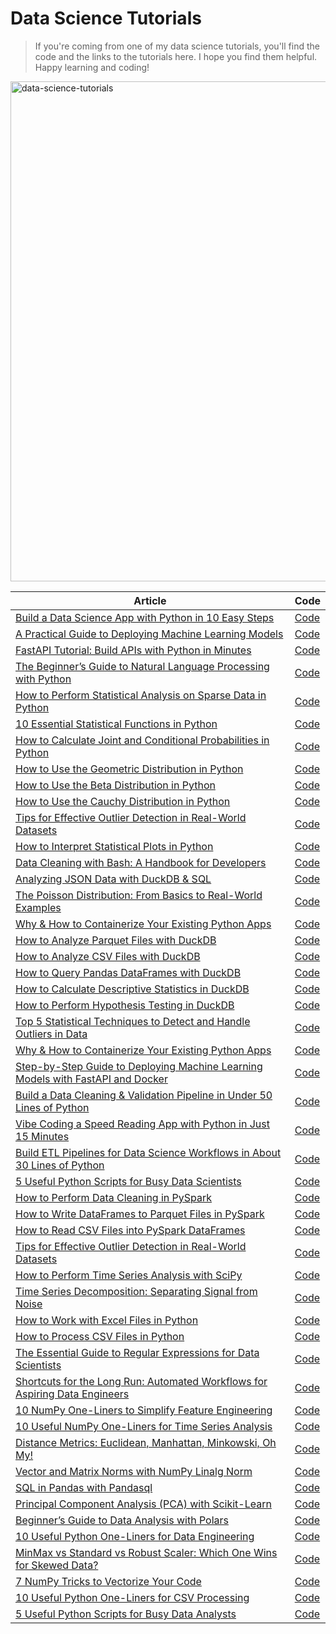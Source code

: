 # Data Science Tutorials
> If you're coming from one of my data science tutorials, you'll find the code and the links to the tutorials here.
I hope you find them helpful. Happy learning and coding!

<img src="https://i.imgur.com/Da3iKuA.jpeg" alt="data-science-tutorials" width="800"/></img>



| Article| Code|
|----|------|
|[Build a Data Science App with Python in 10 Easy Steps](https://www.kdnuggets.com/build-data-science-app-with-python-10-easy-steps)|[Code](https://github.com/balapriyac/data-science-tutorials/tree/main/data-science-app)|
|[A Practical Guide to Deploying Machine Learning Models](https://machinelearningmastery.com/a-practical-guide-to-deploying-machine-learning-models/)|[Code](https://github.com/balapriyac/data-science-tutorials/tree/main/model_deployment)|
|[FastAPI Tutorial: Build APIs with Python in Minutes](https://www.kdnuggets.com/fastapi-tutorial-build-apis-with-python-in-minutes)|[Code](https://github.com/balapriyac/data-science-tutorials/tree/main/fastapi)|
|[The Beginner’s Guide to Natural Language Processing with Python](https://machinelearningmastery.com/the-beginners-guide-to-natural-language-processing-with-python/)|[Code](https://github.com/balapriyac/data-science-tutorials/tree/main/natural-language-processing)|
|[How to Perform Statistical Analysis on Sparse Data in Python](https://www.statology.org/how-to-perform-statistical-analysis-sparse-data-python/)|[Code](https://github.com/balapriyac/data-science-tutorials/blob/main/statistics/sparse_data_analysis_v0_1.ipynb)|
|[10 Essential Statistical Functions in Python](https://www.statology.org/10-essential-statistical-functions-in-python/)|[Code](https://github.com/balapriyac/data-science-tutorials/blob/main/statistics/Basic_Stats_Functions_Python.ipynb)|
|[How to Calculate Joint and Conditional Probabilities in Python](https://www.statology.org/how-to-calculate-joint-and-conditional-probabilities-in-python/)|[Code]()|
|[How to Use the Geometric Distribution in Python](https://www.statology.org/how-to-use-the-geometric-distribution-in-python/)|[Code](https://github.com/balapriyac/data-science-tutorials/blob/main/statistics/probability/geometric_distribution.ipynb)|
|[How to Use the Beta Distribution in Python](https://www.statology.org/how-to-use-the-beta-distribution-in-python/)|[Code](https://github.com/balapriyac/data-science-tutorials/blob/main/statistics/probability/beta_distribution.ipynb)|
|[How to Use the Cauchy Distribution in Python](https://www.statology.org/how-to-use-the-cauchy-distribution-in-python/)|[Code](https://github.com/balapriyac/data-science-tutorials/blob/main/statistics/probability/cauchy_distribution.ipynb)|
|[Tips for Effective Outlier Detection in Real-World Datasets](https://www.statology.org/tips-for-effective-outlier-detection-in-real-world-datasets/)|[Code](https://github.com/balapriyac/data-science-tutorials/blob/main/statistics/Outlier_Detection_Tips.ipynb)|
|[How to Interpret Statistical Plots in Python](https://www.statology.org/how-to-interpret-statistical-plots-python/)|[Code](https://github.com/balapriyac/data-science-tutorials/blob/main/statistics/statistical_plots.ipynb)|
|[Data Cleaning with Bash: A Handbook for Developers](https://www.kdnuggets.com/data-cleaning-with-bash-a-handbook-for-developers)|[Code](https://github.com/balapriyac/data-science-tutorials/tree/main/bash-data-cleaning)|
|[Analyzing JSON Data with DuckDB & SQL](https://www.kdnuggets.com/analyzing-json-data-with-duckdb-sql)|[Code](https://github.com/balapriyac/data-science-tutorials/tree/main/duckdb-json)|
|[The Poisson Distribution: From Basics to Real-World Examples](https://www.statology.org/the-poisson-distribution-from-basics-to-real-world-examples/)|[Code](https://github.com/balapriyac/data-science-tutorials/blob/main/statistics/probability/poisson_distribution.ipynb)|
|[Why & How to Containerize Your Existing Python Apps](https://www.kdnuggets.com/why-how-to-containerize-your-existing-python-apps)|[Code](https://github.com/balapriyac/data-science-tutorials/tree/main/containerizing-python-apps/currency-api)|
|[How to Analyze Parquet Files with DuckDB](https://www.statology.org/how-to-analyze-parquet-files-with-duckdb/)|[Code](https://github.com/balapriyac/data-science-tutorials/tree/main/duckdb-miniseries/analyze-parquet)|
|[How to Analyze CSV Files with DuckDB](https://www.statology.org/how-to-analyze-csv-files-with-duckdb/)|[Code](https://github.com/balapriyac/data-science-tutorials/tree/main/duckdb-miniseries/analyze-csv)|
|[How to Query Pandas DataFrames with DuckDB](https://www.statology.org/how-to-query-pandas-dataframes-with-duckdb/)|[Code](https://github.com/balapriyac/data-science-tutorials/tree/main/duckdb-miniseries/analyze-pandas-dataframes)|
|[How to Calculate Descriptive Statistics in DuckDB](https://www.statology.org/how-to-calculate-descriptive-statistics-in-duckdb/)|[Code](https://github.com/balapriyac/data-science-tutorials/tree/main/duckdb-miniseries/descriptive-statistics)|
|[How to Perform Hypothesis Testing in DuckDB](https://www.statology.org/how-to-perform-hypothesis-testing-in-duckdb/)|[Code](https://github.com/balapriyac/data-science-tutorials/tree/main/duckdb-miniseries/hypothesis-testing)|
|[Top 5 Statistical Techniques to Detect and Handle Outliers in Data](https://www.statology.org/top-5-statistical-techniques-detect-handle-outliers-data/)|[Code](https://github.com/balapriyac/data-science-tutorials/blob/main/statistics/outlier_detection_techniques.ipynb)|
|[Why & How to Containerize Your Existing Python Apps](https://www.kdnuggets.com/why-how-to-containerize-your-existing-python-apps)|[Code](https://github.com/balapriyac/data-science-tutorials/tree/main/containerizing-python-apps/currency-api)|
|[Step-by-Step Guide to Deploying Machine Learning Models with FastAPI and Docker](https://machinelearningmastery.com/step-by-step-guide-to-deploying-machine-learning-models-with-fastapi-and-docker/)|[Code](https://github.com/balapriyac/data-science-tutorials/tree/main/fastapi-docker-for-ml-model-deployment/diabetes-predictor)|
|[Build a Data Cleaning & Validation Pipeline in Under 50 Lines of Python](https://www.kdnuggets.com/build-a-data-cleaning-validation-pipeline-in-under-50-lines-of-python)|[Code](https://github.com/balapriyac/data-science-tutorials/blob/main/build-with-python/data-cleaning-n-validation-pipeline/main.py)|
|[Vibe Coding a Speed Reading App with Python in Just 15 Minutes](https://www.kdnuggets.com/vibe-coding-a-speed-reading-app-with-python-in-just-15-minutes)|[Code](https://github.com/balapriyac/data-science-tutorials/tree/main/vibe-coding/speed-reader)|
|[Build ETL Pipelines for Data Science Workflows in About 30 Lines of Python](https://www.kdnuggets.com/build-etl-pipelines-for-data-science-workflows-in-about-30-lines-of-python)|[Code](https://github.com/balapriyac/data-science-tutorials/tree/main/build-with-python/etl-pipeline)|
|[5 Useful Python Scripts for Busy Data Scientists](https://www.kdnuggets.com/5-useful-python-scripts-for-busy-data-scientists)|[Code](https://github.com/balapriyac/data-science-tutorials/tree/main/useful-python-scripts)|
|[How to Perform Data Cleaning in PySpark](https://www.statology.org/how-to-perform-data-cleaning-in-pyspark/)|[Code](https://github.com/balapriyac/data-science-tutorials/blob/main/pyspark/pyspark_data_cleaning.ipynb)|
|[How to Write DataFrames to Parquet Files in PySpark](https://www.statology.org/how-to-write-dataframes-to-parquet-files-in-pyspark/)|[Code](https://github.com/balapriyac/data-science-tutorials/blob/main/pyspark/pyspark_write_parquet.ipynb)|
|[How to Read CSV Files into PySpark DataFrames](https://www.statology.org/how-to-read-csv-files-into-pyspark-dataframes/)|[Code](https://github.com/balapriyac/data-science-tutorials/blob/main/pyspark/pyspark_read_csv.ipynb)|
|[Tips for Effective Outlier Detection in Real-World Datasets](https://www.statology.org/tips-for-effective-outlier-detection-in-real-world-datasets/)|[Code](https://github.com/balapriyac/data-science-tutorials/blob/main/statistics/Outlier_Detection_Tips.ipynb)|
|[How to Perform Time Series Analysis with SciPy](https://www.statology.org/how-to-perform-time-series-analysis-with-scipy/)|[Code](https://github.com/balapriyac/data-science-tutorials/blob/main/statistics/scipy_time_series_analysis.ipynb)|
|[Time Series Decomposition: Separating Signal from Noise](https://www.statology.org/time-series-decomposition-separating-signal-from-noise/)|[Code](https://github.com/balapriyac/data-science-tutorials/blob/main/statistics/time_series_decomposition.ipynb)|
|[How to Work with Excel Files in Python](https://www.statology.org/how-to-work-with-excel-files-in-python/)|[Code](https://github.com/balapriyac/data-science-tutorials/blob/main/statistics/handle_excel_files.ipynb)|
|[How to Process CSV Files in Python](https://www.statology.org/how-to-process-csv-files-in-python/)|[Code](https://github.com/balapriyac/data-science-tutorials/blob/main/statistics/process_csv_files.ipynb)|
|[The Essential Guide to Regular Expressions for Data Scientists](https://www.kdnuggets.com/the-essential-guide-to-regular-expressions-for-data-scientists)|[Code](https://github.com/balapriyac/data-science-tutorials/tree/main/regex)|
|[Shortcuts for the Long Run: Automated Workflows for Aspiring Data Engineers](https://www.kdnuggets.com/shortcuts-for-the-long-run-automated-workflows-for-aspiring-data-engineers)|[Code](https://github.com/balapriyac/data-science-tutorials/tree/main/data-engineering-workflows)|
|[10 NumPy One-Liners to Simplify Feature Engineering](https://machinelearningmastery.com/10-numpy-one-liners-to-simplify-feature-engineering/)|[Code](https://github.com/balapriyac/data-science-tutorials/blob/main/numpy-one-liners/numpy_feature_engg_one_liners.ipynb)|
|[10 Useful NumPy One-Liners for Time Series Analysis](https://machinelearningmastery.com/10-useful-numpy-one-liners-for-time-series-analysis/)|[Code](https://github.com/balapriyac/data-science-tutorials/blob/main/numpy-one-liners/time_series_analysis_numpy_one_liners_v1.ipynb)|
|[Distance Metrics: Euclidean, Manhattan, Minkowski, Oh My!](https://www.kdnuggets.com/2023/03/distance-metrics-euclidean-manhattan-minkowski-oh.html)|[Code](https://github.com/balapriyac/data-science-tutorials/blob/main/distance-metrics/distances.py)|
|[Vector and Matrix Norms with NumPy Linalg Norm](https://www.kdnuggets.com/2023/05/vector-matrix-norms-numpy-linalg-norm.html)|[Code](https://github.com/balapriyac/data-science-tutorials/blob/main/numpy-linalg-norm/calculate-norms.py)|
|[SQL in Pandas with Pandasql](https://www.kdnuggets.com/sql-in-pandas-with-pandasql)|[Code](https://github.com/balapriyac/data-science-tutorials/tree/main/pandasql)|
|[Principal Component Analysis (PCA) with Scikit-Learn](https://www.kdnuggets.com/2023/05/principal-component-analysis-pca-scikitlearn.html)|[Code](https://github.com/balapriyac/data-science-tutorials/tree/main/pca-sklearn)|
|[Beginner’s Guide to Data Analysis with Polars](https://www.kdnuggets.com/beginners-guide-to-data-analysis-with-polars) | [Code](https://github.com/balapriyac/data-science-tutorials/tree/main/polars-beginners-guide)|
|[10 Useful Python One-Liners for Data Engineering](https://www.kdnuggets.com/10-useful-python-one-liners-for-data-engineering)|[Code](https://github.com/balapriyac/data-science-tutorials/tree/main/data-engineering-one-liners)|
|[MinMax vs Standard vs Robust Scaler: Which One Wins for Skewed Data?](https://machinelearningmastery.com/minmax-vs-standard-vs-robust-scaler-which-one-wins-for-skewed-data/)|[Code](https://github.com/balapriyac/data-science-tutorials/tree/main/scaler-comparison)|
|[7 NumPy Tricks to Vectorize Your Code](https://machinelearningmastery.com/7-numpy-tricks-to-vectorize-your-code/)|[Code](https://github.com/balapriyac/data-science-tutorials/tree/main/numpy-vectorization)|
|[10 Useful Python One-Liners for CSV Processing](https://www.kdnuggets.com/10-useful-python-one-liners-for-csv-processing)|[Code](https://github.com/balapriyac/data-science-tutorials/tree/main/one-liners-csv)|
|[5 Useful Python Scripts for Busy Data Analysts](https://www.kdnuggets.com/5-useful-python-scripts-for-busy-data-analysts)|[Code](https://github.com/balapriyac/data-science-tutorials/tree/main/useful_python_data_analysis_scripts)|
